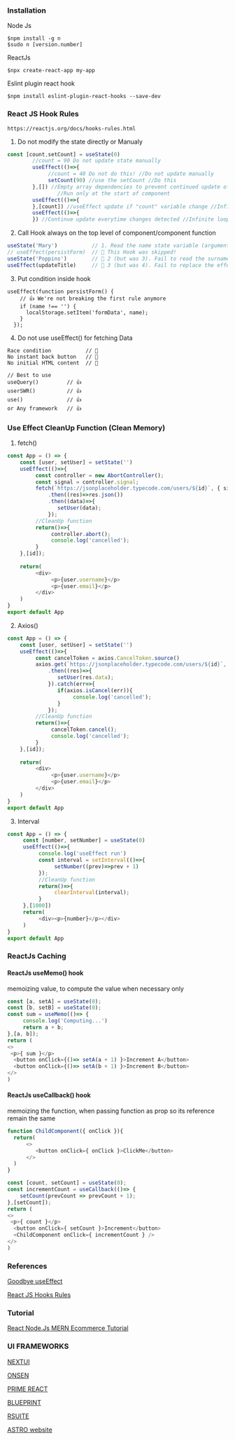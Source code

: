 ### Installation
Node Js
```vim
$npm install -g n
$sudo n [version.number]
```
ReactJs
```vim
$npx create-react-app my-app
```
Eslint plugin react hook
```vim
$npm install eslint-plugin-react-hooks --save-dev
```
### React JS Hook Rules 
```vim
https://reactjs.org/docs/hooks-rules.html
```
1. Do not modify the state directly or Manualy
```javascript
const [count,setCount] = useState(0)
        //count = 90 Do not update state manually
        useEffect(()=>{
             //count = 40 Do not do this! //Do not update manually
             setCount(90) //use the setCount //Do this
        },[]) //Empty array dependencies to prevent continued update of useEffect if component change
                //Run only at the start of component
        useEffect(()=>{
        },[count]) //useEffect update if "count" variable change //Infinite loop
        useEffect(()=>{
        }) //Continue update everytime changes detected //Infinite loop
```
2. Call Hook always on the top level of component/component function
```javascript
useState('Mary')           // 1. Read the name state variable (argument is ignored)
// useEffect(persistForm)  // 🔴 This Hook was skipped!
useState('Poppins')        // 🔴 2 (but was 3). Fail to read the surname state variable
useEffect(updateTitle)     // 🔴 3 (but was 4). Fail to replace the effect
```
3. Put condition inside hook
```vim
useEffect(function persistForm() {
    // 👍 We're not breaking the first rule anymore
    if (name !== '') {
      localStorage.setItem('formData', name);
    }
  });
```
4. Do not use useEffect() for fetching Data
```vim
Race condition           // 🔴
No instant back button   // 🔴
No initial HTML content  // 🔴

// Best to use
useQuery()         // 👍
userSWR()          // 👍 
use()              // 👍
or Any framework   // 👍
```
### Use Effect CleanUp Function (Clean Memory)
1. fetch()
```javascript
const App = () => {
    const [user, setUser] = setState('')
    useEffect(()=>{
         const controller = new AbortController();
         const signal = controller.signal;
         fetch(`https://jsonplaceholder.typecode.com/users/${id}`, { signal })
             .then((res)=>res.json())
             .then((data)=>{
                setUser(data);
             });
         //CleanUp function
         return()=>{
              controller.abort();
              console.log('cancelled');
         }
    },[id]);
   
    return(
         <div>
              <p>{user.username}</p>
              <p>{user.email}</p>
         </div>
    )
}
export default App
```
2. Axios()
```javascript
const App = () => {
    const [user, setUser] = setState('')
    useEffect(()=>{
         const cancelToken = axios.CancelToken.source()
         axios.get(`https://jsonplaceholder.typecode.com/users/${id}`, { cancelToken:cancelToken.token })
             .then((res)=>{
                setUser(res.data);
             }).catch(err=>{
                if(axios.isCancel(err)){
                     console.log('cancelled');
                }
             });
         //CleanUp function
         return()=>{
              cancelToken.cancel();
              console.log('cancelled');
         }
    },[id]);
   
    return(
         <div>
              <p>{user.username}</p>
              <p>{user.email}</p>
         </div>
    )
}
export default App
```
3. Interval
```javascript
const App = () => {
     const [number, setNumber] = useState(0)
     useEffect(()=>{
          console.log('useEffect run')
          const interval = setInterval(()=>{
               setNumber((prev)=>prev + 1)
          });
          //CleanUp function
          return()=>{
               clearInterval(interval);
          }
     },[1000])
     return(
          <div><p>{number}</p></div>
     )
}
export default App
```
### ReactJs Caching
#### ReactJs useMemo() hook
memoizing value, to compute the value when necessary only
```javascript
const [a, setA] = useState(0);
const [b, setB] = useState(0);
const sum = useMemo(()=> {
     console.log('Computing...')
     return a + b;   
},[a, b]);
return (
<>
 <p>{ sum }</p>
  <button onClick={()=> setA(a + 1) }>Increment A</button>
  <button onClick={()=> setA(b + 1) }>Increment B</button>
</>
)
```
#### ReactJs useCallback() hook
memoizing the function, when passing function as prop so its reference remain the same
```javascript
function ChildComponent({ onClick }){
  return(
      <>
         <button onClick={ onClick }>ClickMe</button>
      </>
  )
}

const [count, setCount] = useState(0);
const incrementCount = useCallback(()=> {
    setCount(prevCount => prevCount + 1);
},[setCount]);
return (
<>
 <p>{ count }</p>
  <button onClick={ setCount }>Increment</button>
  <ChildComponent onClick={ incrementCount } />
</>
)
```

### References
[Goodbye useEffect](https://www.youtube.com/watch?v=bGzanfKVFeU&t=12s)

[React JS Hooks Rules](https://reactjs.org/docs/hooks-rules.html)

### Tutorial
[React Node.Js MERN Ecommerce Tutorial](https://www.youtube.com/watch?v=y66RgYMAgSo)

### UI FRAMEWORKS
[NEXTUI](https://nextui.org/)

[ONSEN](https://onsen.io/)

[PRIME REACT](https://primereact.org/)

[BLUEPRINT](https://blueprintjs.com/)

[RSUITE](https://rsuitejs.com/)

[ASTRO website](https://astro.build/)
